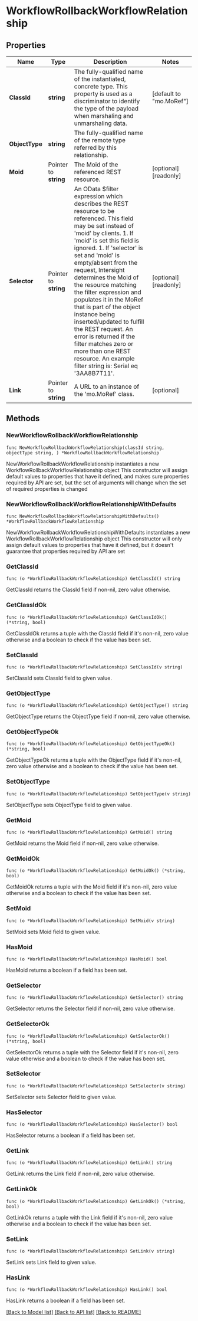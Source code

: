 # WorkflowRollbackWorkflowRelationship

## Properties

Name | Type | Description | Notes
------------ | ------------- | ------------- | -------------
**ClassId** | **string** | The fully-qualified name of the instantiated, concrete type. This property is used as a discriminator to identify the type of the payload when marshaling and unmarshaling data. | [default to "mo.MoRef"]
**ObjectType** | **string** | The fully-qualified name of the remote type referred by this relationship. | 
**Moid** | Pointer to **string** | The Moid of the referenced REST resource. | [optional] [readonly] 
**Selector** | Pointer to **string** | An OData $filter expression which describes the REST resource to be referenced. This field may be set instead of &#39;moid&#39; by clients. 1. If &#39;moid&#39; is set this field is ignored. 1. If &#39;selector&#39; is set and &#39;moid&#39; is empty/absent from the request, Intersight determines the Moid of the resource matching the filter expression and populates it in the MoRef that is part of the object instance being inserted/updated to fulfill the REST request. An error is returned if the filter matches zero or more than one REST resource. An example filter string is: Serial eq &#39;3AA8B7T11&#39;. | [optional] [readonly] 
**Link** | Pointer to **string** | A URL to an instance of the &#39;mo.MoRef&#39; class. | [optional] 

## Methods

### NewWorkflowRollbackWorkflowRelationship

`func NewWorkflowRollbackWorkflowRelationship(classId string, objectType string, ) *WorkflowRollbackWorkflowRelationship`

NewWorkflowRollbackWorkflowRelationship instantiates a new WorkflowRollbackWorkflowRelationship object
This constructor will assign default values to properties that have it defined,
and makes sure properties required by API are set, but the set of arguments
will change when the set of required properties is changed

### NewWorkflowRollbackWorkflowRelationshipWithDefaults

`func NewWorkflowRollbackWorkflowRelationshipWithDefaults() *WorkflowRollbackWorkflowRelationship`

NewWorkflowRollbackWorkflowRelationshipWithDefaults instantiates a new WorkflowRollbackWorkflowRelationship object
This constructor will only assign default values to properties that have it defined,
but it doesn't guarantee that properties required by API are set

### GetClassId

`func (o *WorkflowRollbackWorkflowRelationship) GetClassId() string`

GetClassId returns the ClassId field if non-nil, zero value otherwise.

### GetClassIdOk

`func (o *WorkflowRollbackWorkflowRelationship) GetClassIdOk() (*string, bool)`

GetClassIdOk returns a tuple with the ClassId field if it's non-nil, zero value otherwise
and a boolean to check if the value has been set.

### SetClassId

`func (o *WorkflowRollbackWorkflowRelationship) SetClassId(v string)`

SetClassId sets ClassId field to given value.


### GetObjectType

`func (o *WorkflowRollbackWorkflowRelationship) GetObjectType() string`

GetObjectType returns the ObjectType field if non-nil, zero value otherwise.

### GetObjectTypeOk

`func (o *WorkflowRollbackWorkflowRelationship) GetObjectTypeOk() (*string, bool)`

GetObjectTypeOk returns a tuple with the ObjectType field if it's non-nil, zero value otherwise
and a boolean to check if the value has been set.

### SetObjectType

`func (o *WorkflowRollbackWorkflowRelationship) SetObjectType(v string)`

SetObjectType sets ObjectType field to given value.


### GetMoid

`func (o *WorkflowRollbackWorkflowRelationship) GetMoid() string`

GetMoid returns the Moid field if non-nil, zero value otherwise.

### GetMoidOk

`func (o *WorkflowRollbackWorkflowRelationship) GetMoidOk() (*string, bool)`

GetMoidOk returns a tuple with the Moid field if it's non-nil, zero value otherwise
and a boolean to check if the value has been set.

### SetMoid

`func (o *WorkflowRollbackWorkflowRelationship) SetMoid(v string)`

SetMoid sets Moid field to given value.

### HasMoid

`func (o *WorkflowRollbackWorkflowRelationship) HasMoid() bool`

HasMoid returns a boolean if a field has been set.

### GetSelector

`func (o *WorkflowRollbackWorkflowRelationship) GetSelector() string`

GetSelector returns the Selector field if non-nil, zero value otherwise.

### GetSelectorOk

`func (o *WorkflowRollbackWorkflowRelationship) GetSelectorOk() (*string, bool)`

GetSelectorOk returns a tuple with the Selector field if it's non-nil, zero value otherwise
and a boolean to check if the value has been set.

### SetSelector

`func (o *WorkflowRollbackWorkflowRelationship) SetSelector(v string)`

SetSelector sets Selector field to given value.

### HasSelector

`func (o *WorkflowRollbackWorkflowRelationship) HasSelector() bool`

HasSelector returns a boolean if a field has been set.

### GetLink

`func (o *WorkflowRollbackWorkflowRelationship) GetLink() string`

GetLink returns the Link field if non-nil, zero value otherwise.

### GetLinkOk

`func (o *WorkflowRollbackWorkflowRelationship) GetLinkOk() (*string, bool)`

GetLinkOk returns a tuple with the Link field if it's non-nil, zero value otherwise
and a boolean to check if the value has been set.

### SetLink

`func (o *WorkflowRollbackWorkflowRelationship) SetLink(v string)`

SetLink sets Link field to given value.

### HasLink

`func (o *WorkflowRollbackWorkflowRelationship) HasLink() bool`

HasLink returns a boolean if a field has been set.


[[Back to Model list]](../README.md#documentation-for-models) [[Back to API list]](../README.md#documentation-for-api-endpoints) [[Back to README]](../README.md)



